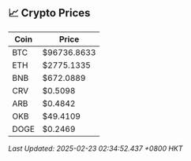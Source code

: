 ## 📈 Crypto Prices

| Coin | Price |
| ---- | ----- |
| BTC | $96736.8633 |
| ETH | $2775.1335 |
| BNB | $672.0889 |
| CRV | $0.5098 |
| ARB | $0.4842 |
| OKB | $49.4109 |
| DOGE | $0.2469 |

_Last Updated: 2025-02-23 02:34:52.437 +0800 HKT_